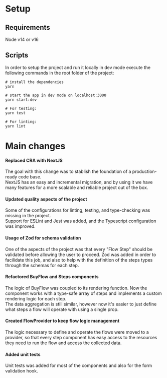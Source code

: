 # Setup

## Requirements

Node v14 or v16

## Scripts

In order to setup the project and run it locally in dev mode execute the following commands in the root folder of the project:

```shell
# install the dependencies
yarn

# start the app in dev mode on localhost:3000
yarn start:dev

# For testing:
yarn test

# For linting:
yarn lint
```

# Main changes

#### Replaced CRA with NextJS

The goal with this change was to stablish the foundation of a production-ready code base.  
NextJS has an easy and incremental migration, and by using it we have many features for a more scalable and reliable project out of the box.

#### Updated quality aspects of the project

Some of the configurations for linting, testing, and type-checking was missing in the project.  
Support for ESLint and Jest was added, and the Typescript configuration was improved.

#### Usage of Zod for schema validation

One of the aspects of the project was that every "Flow Step" should be validated before allowing the user to proceed.
Zod was added in order to facilidate this job, and also to help with the definition of the steps types through the schemas for each step.

#### Refactored BuyFlow and Steps components

The logic of BuyFlow was coupled to its rendering function. Now the component works with a type-safe array of steps and implements a custom rendering logic for each step.  
The data aggregation is still similar, however now it's easier to just define what steps a flow will operate with using a single prop.

#### Created FlowProvider to keep flow logic management

The logic necessary to define and operate the flows were moved to a provider, so that every step component has easy access to the resources they need to run the flow and access the collected data.

#### Added unit tests

Unit tests was added for most of the components and also for the form validation hook.
